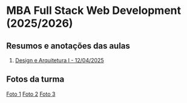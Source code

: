 # MBA Full Stack Web Development (2025/2026)

## Resumos e anotações das aulas

1. [Design e Arquitetura I - 12/04/2025](aulas/01/01-design-e-arquitetura-i.md)


## Fotos da turma

[Foto 1](fotos/foto-1-12-04-2025.jpeg)
[Foto 2](fotos/foto-2-12-04-2025.jpeg)
[Foto 3](fotos/foto-3-12-04-2025.jpeg)
